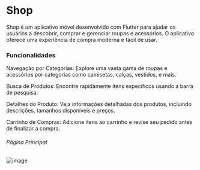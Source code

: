 # Shop

Shop é um aplicativo móvel desenvolvido com Flutter para ajudar os usuários a descobrir, comprar e gerenciar roupas e acessórios. O aplicativo oferece uma experiência de compra moderna e fácil de usar.

### Funcionalidades

Navegação por Categorias: Explore uma vasta gama de roupas e acessórios por categorias como camisetas, calças, vestidos, e mais.

Busca de Produtos: Encontre rapidamente itens específicos usando a barra de pesquisa.

Detalhes do Produto: Veja informações detalhadas dos produtos, incluindo descrições, tamanhos disponíveis e preços.

Carrinho de Compras: Adicione itens ao carrinho e revise seu pedido antes de finalizar a compra.

###### Página Principal
 
![image](https://github.com/user-attachments/assets/17c343e6-b9bd-4c11-a582-8405a7addf75)

 
